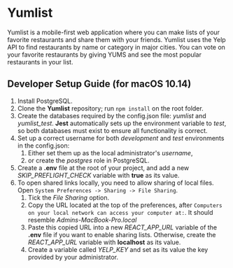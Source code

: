 
# Yumlist 

Yumlist is a mobile-first web application where you can make lists of your favorite restaurants and share them with your friends. Yumlist uses the Yelp API to find restaurants by name or category in major cities. You can vote on your favorite restaurants by giving YUMS and see the most popular restaurants in your list.

## Developer Setup Guide (for macOS 10.14)

1. Install PostgreSQL.
2. Clone the **Yumlist** repository; run `npm install` on the root folder.
3. Create the databases required by the config.json file: *yumlist* and *yumlist_test*. **Jest** automatically sets up the environment variable to *test*, so both databases must exist to ensure all functionality is correct.
4. Set up a correct username for both *development* and *test* environments in the config.json:
   1. Either set them up as the local administrator's *username*,
   2. or create the *postgres* role in PostgreSQL.
5. Create a **.env** file at the root of your project, and add a new *SKIP_PREFLIGHT_CHECK* variable with **true** as its value.
6. To open shared links locally, you need to allow sharing of local files. Open `System Preferences -> Sharing -> File Sharing`.
   1. Tick the *File Sharing* option.
   2. Copy the URL located at the top of the preferences, after `Computers on your local network can access your computer at:`. It should resemble *Admins-MacBook-Pro.local*
   3. Paste this copied URL into a new *REACT_APP_URL* variable of the **.env** file if you want to enable sharing lists. Otherwise, create the *REACT_APP_URL* variable with **localhost** as its value.
   4. Create a variable called *YELP_KEY* and set as its value the key provided by your administrator.
